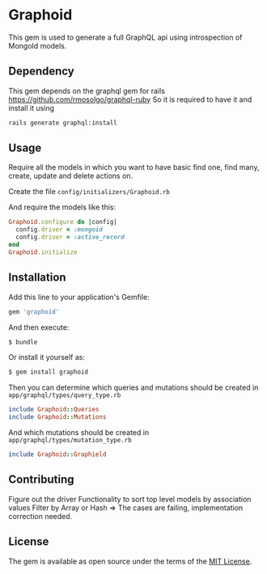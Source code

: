 # Graphoid
This gem is used to generate a full GraphQL api using introspection of MongoId models.

## Dependency
This gem depends on the graphql gem for rails https://github.com/rmosolgo/graphql-ruby
So it is required to have it and install it using
```bash
rails generate graphql:install
```

## Usage
Require all the models in which you want to have basic find one, find many, create, update and delete actions on.

Create the file `config/initializers/Graphoid.rb`

And require the models like this:

```ruby
Graphoid.configure do |config|
  config.driver = :mongoid
  config.driver = :active_record
end
Graphoid.initialize
```

## Installation
Add this line to your application's Gemfile:

```ruby
gem 'graphoid'
```

And then execute:
```bash
$ bundle
```

Or install it yourself as:
```bash
$ gem install graphoid
```

Then you can determine which queries and mutations should be created in `app/graphql/types/query_type.rb`

```ruby
include Graphoid::Queries
include Graphoid::Mutations
```

And which mutations should be created in `app/graphql/types/mutation_type.rb`

```ruby
include Graphoid::Graphield
```

## Contributing
Figure out the driver
Functionality to sort top level models by association values
Filter by Array or Hash => The cases are failing, implementation correction needed.

## License
The gem is available as open source under the terms of the [MIT License](http://opensource.org/licenses/MIT).
